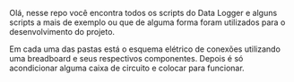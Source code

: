 Olá, nesse repo você encontra todos os scripts do Data Logger
e alguns scripts a mais de exemplo ou que de alguma forma foram utilizados
para o desenvolvimento do projeto.

Em cada uma das pastas está o esquema elétrico de conexões utilizando uma 
breadboard e seus respectivos componentes.
Depois é só acondicionar alguma caixa de circuito e colocar para funcionar.
